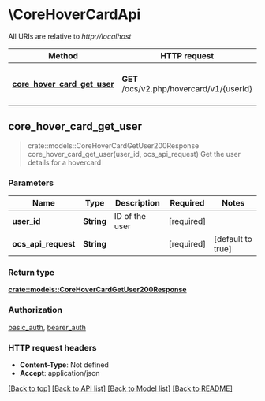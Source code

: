 # \CoreHoverCardApi

All URIs are relative to *http://localhost*

Method | HTTP request | Description
------------- | ------------- | -------------
[**core_hover_card_get_user**](CoreHoverCardApi.md#core_hover_card_get_user) | **GET** /ocs/v2.php/hovercard/v1/{userId} | Get the user details for a hovercard



## core_hover_card_get_user

> crate::models::CoreHoverCardGetUser200Response core_hover_card_get_user(user_id, ocs_api_request)
Get the user details for a hovercard

### Parameters


Name | Type | Description  | Required | Notes
------------- | ------------- | ------------- | ------------- | -------------
**user_id** | **String** | ID of the user | [required] |
**ocs_api_request** | **String** |  | [required] |[default to true]

### Return type

[**crate::models::CoreHoverCardGetUser200Response**](core_hover_card_get_user_200_response.md)

### Authorization

[basic_auth](../README.md#basic_auth), [bearer_auth](../README.md#bearer_auth)

### HTTP request headers

- **Content-Type**: Not defined
- **Accept**: application/json

[[Back to top]](#) [[Back to API list]](../README.md#documentation-for-api-endpoints) [[Back to Model list]](../README.md#documentation-for-models) [[Back to README]](../README.md)

